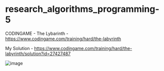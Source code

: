# research_algorithms_programming-5
CODINGAME - The Lybarinth - https://www.codingame.com/training/hard/the-labyrinth

My Solution - https://www.codingame.com/training/hard/the-labyrinth/solution?id=27427487

![image](https://user-images.githubusercontent.com/67747529/204739155-cff603e2-aa4e-426b-87ad-21f160588d19.png)
